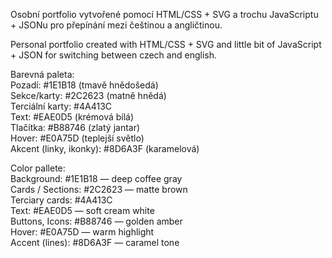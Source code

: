 Osobní portfolio vytvořené pomocí HTML/CSS + SVG a trochu JavaScriptu + JSONu pro přepínání mezi češtinou a angličtinou.

Personal portfolio created with HTML/CSS + SVG and little bit of JavaScript + JSON for switching between czech and english.

Barevná paleta: <br>
    Pozadí: #1E1B18 (tmavě hnědošedá) <br>
    Sekce/karty: #2C2623 (matně hnědá) <br>
    Terciální karty: #4A413C <br>
    Text: #EAE0D5 (krémová bílá) <br>
    Tlačítka: #B88746 (zlatý jantar) <br>
    Hover: #E0A75D (teplejší světlo) <br>
    Akcent (linky, ikonky): #8D6A3F (karamelová) <br>

Color pallete: <br>
    Background: #1E1B18 — deep coffee gray <br>
    Cards / Sections: #2C2623 — matte brown <br>
    Terciary cards: #4A413C <br>
    Text: #EAE0D5 — soft cream white <br>
    Buttons, Icons: #B88746 — golden amber <br>
    Hover: #E0A75D — warm highlight <br>
    Accent (lines): #8D6A3F — caramel tone <br> 
